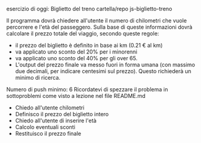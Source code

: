 <!-- ********************* -->
<!--       ESERCIZIO       -->
<!-- ********************* -->
esercizio di oggi: Biglietto del treno
cartella/repo js-biglietto-treno

Il programma dovrà chiedere all'utente il numero di chilometri che vuole percorrere e l'età del passeggero. Sulla base di queste informazioni dovrà calcolare il prezzo totale del viaggio, secondo queste regole:

- il prezzo del biglietto è definito in base ai km (0.21 € al km)
- va applicato uno sconto del 20% per i minorenni
- va applicato uno sconto del 40% per gli over 65.
- L'output del prezzo finale va messo fuori in forma umana (con massimo due decimali, per indicare centesimi sul prezzo). Questo richiederà un minimo di ricerca.

Numero di push minimo: 6
Ricordatevi di spezzare il problema in sottoproblemi come visto a lezione nel file README.md

<!-- ********************* -->
<!--      SVOLGIMENTO      -->
<!-- ********************* -->
- Chiedo all'utente chilometri
- Definisco il prezzo del biglietto intero
- Chiedo all'utente di inserire l'età
- Calcolo eventuali sconti
- Restituisco il prezzo finale
